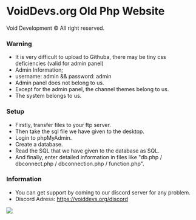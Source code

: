 # VoidDevs.org Old Php Website
Void Development © All right reserved.

### Warning

- It is very difficult to upload to Githuba, there may be tiny css deficiencies (valid for admin panel)
- Admin Information;
- username: admin && password: admin
- Admin panel does not belong to us.
- Except for the admin panel, the channel themes belong to us.
- The system belongs to us.


### Setup

- Firstly, transfer files to your ftp server.
- Then take the sql file we have given to the desktop.
- Login to phpMyAdmin.
- Create a database.
- Read the SQL that we have given to the database as SQL.
- And finally, enter detailed information in files like "db.php / dbconnect.php / dbconnection.php / function.php".

### Information

- You can get support by coming to our discord server for any problem.
- Discord Adress: https://voiddevs.org/discord

![](https://cdn.discordapp.com/icons/701153938870894673/ee035194b372e0a60a4b880a9f785eba.png?size=512)
